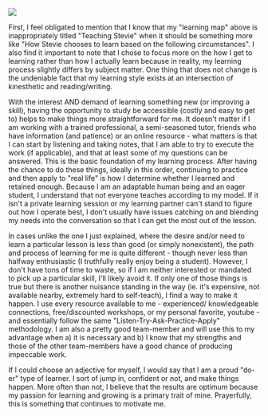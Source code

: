 ![](teachingasart2018/assignments/1_Learner/img/Stevie.LearningMap.jpg)

First, I feel obligated to mention that I know that my "learning map" above is inappropriately titled
"Teaching Stevie" when it should be something more like "How Stevie chooses to learn based on the following
circumstances". I also find it important to note that I chose to focus more on the how I get to learning rather
than how I actually learn because in reality, my learning process slightly differs by subject matter. One thing
that does not change is the undeniable fact that my learning style exists at an intersection of kinesthetic and
reading/writing.

With the interest AND demand of learning something new (or improving a skill), having the opportunity to study
be accessible (costly and easy to get to) helps to make things more straightforward for me. It doesn't matter if
I am working with a trained professional, a semi-seasoned tutor, friends who have information (and patience) or
an online resource - what matters is that I can start by listening and taking notes, that I am able to try to
execute the work (if applicable), and that at least some of my questions can be answered. This is the basic
foundation of my learning process. After having the chance to do these things, ideally in this order, continuing
to practice and then apply to "real life" is how I determine whether I learned and retained enough. Because I am
an adaptable human being and an eager student, I understand that not everyone teaches according to my model. If
it isn't a private learning session or my learning partner can't stand to figure out how I operate best, I don't
usually have issues catching on and blending my needs into the conversation so that I can get the most out of
the lesson.

In cases unlike the one I just explained, where the desire and/or need to learn a particular lesson is less than
good (or simply nonexistent), the path and process of learning for me is quite different - though never less than
halfway enthusiastic (I truthfully really enjoy being a student). However, I don't have tons of time to waste, so
if I am neither interested or mandated to pick up a particular skill, I'll likely avoid it. If only one of those
things is true but there is another nuisance standing in the way (ie. it's expensive, not available nearby,
extremely hard to self-teach), I find a way to make it happen. I use every resource available to me - experienced/
knowledgeable connections, free/discounted workshops, or my personal favorite, youtube - and essentially follow the
same "Listen-Try-Ask-Practice-Apply" methodology. I am also a pretty good team-member and will use this to my
advantage when a) it is necessary and b) I know that my strengths and those of the other team-members have a good
chance of producing impeccable work.

If I could choose an adjective for myself, I would say that I am a proud "do-er" type of learner. I sort of jump in,
confident or not, and make things happen. More often than not, I believe that the results are optimum because my
passion for learning and growing is a primary trait of mine. Prayerfully, this is something that continues to
motivate me.
